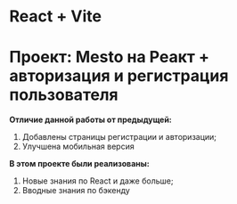 # React + Vite
# Проект: Mesto на Реакт + авторизация и регистрация пользователя

**Отличие данной работы от предыдущей:**

1. Добавлены страницы регистрации и авторизации;
2. Улучшена мобильная версия


**В этом проекте были реализованы:**
1. Новые знания по React и даже больше;
2. Вводные знания по бэкенду
